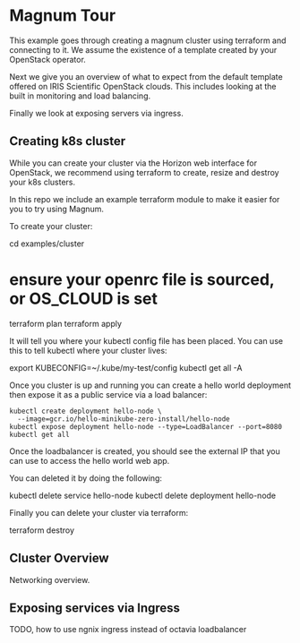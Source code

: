 # Magnum Tour

This example goes through creating a magnum cluster using
terraform and connecting to it.
We assume the existence of a template created by your
OpenStack operator.

Next we give you an overview of what to expect from the default
template offered on IRIS Scientific OpenStack clouds.
This includes looking at the built in monitoring and load balancing.

Finally we look at exposing servers via ingress.

## Creating k8s cluster

While you can create your cluster via the Horizon web interface for
OpenStack, we recommend using terraform to create, resize and destroy
your k8s clusters.

In this repo we include an example terraform module to make it easier
for you to try using Magnum.

To create your cluster:

   cd examples/cluster
   # ensure your openrc file is sourced, or OS_CLOUD is set
   terraform plan
   terraform apply

It will tell you where your kubectl config file has been placed. You can use
this to tell kubectl where your cluster lives:

   export KUBECONFIG=~/.kube/my-test/config
   kubectl get all -A

Once you cluster is up and running you can create a hello world deployment
then expose it as a public service via a load balancer:

    kubectl create deployment hello-node \
      --image=gcr.io/hello-minikube-zero-install/hello-node
    kubectl expose deployment hello-node --type=LoadBalancer --port=8080
    kubectl get all

Once the loadbalancer is created, you should see the external IP that you
can use to access the hello world web app.

You can deleted it by doing the following:

   kubectl delete service hello-node
   kubectl delete deployment hello-node

Finally you can delete your cluster via terraform:

   terraform destroy

## Cluster Overview

Networking overview.

## Exposing services via Ingress

TODO, how to use ngnix ingress instead of octavia loadbalancer
